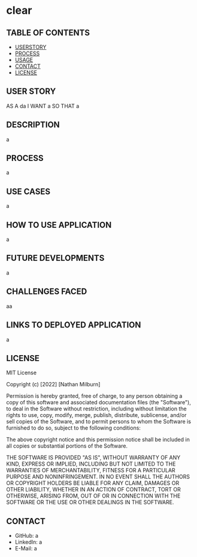 # clear
## TABLE OF CONTENTS
- [USERSTORY](#userStory)
- [PROCESS](#process)
- [USAGE](#usage)
- [CONTACT](#contact)
- [LICENSE](#license)

## USER STORY
AS A da
I WANT a
SO THAT a

## DESCRIPTION
a

## PROCESS
a
    
## USE CASES
a
    
## HOW TO USE APPLICATION
a
    
## FUTURE DEVELOPMENTS
a
    
## CHALLENGES FACED
aa
    
## LINKS TO DEPLOYED APPLICATION
a

## LICENSE
MIT License

Copyright (c) [2022] [Nathan Milburn]

Permission is hereby granted, free of charge, to any person obtaining a copy
of this software and associated documentation files (the "Software"), to deal
in the Software without restriction, including without limitation the rights
to use, copy, modify, merge, publish, distribute, sublicense, and/or sell
copies of the Software, and to permit persons to whom the Software is
furnished to do so, subject to the following conditions:

The above copyright notice and this permission notice shall be included in all
copies or substantial portions of the Software.

THE SOFTWARE IS PROVIDED "AS IS", WITHOUT WARRANTY OF ANY KIND, EXPRESS OR
IMPLIED, INCLUDING BUT NOT LIMITED TO THE WARRANTIES OF MERCHANTABILITY,
FITNESS FOR A PARTICULAR PURPOSE AND NONINFRINGEMENT. IN NO EVENT SHALL THE
AUTHORS OR COPYRIGHT HOLDERS BE LIABLE FOR ANY CLAIM, DAMAGES OR OTHER
LIABILITY, WHETHER IN AN ACTION OF CONTRACT, TORT OR OTHERWISE, ARISING FROM,
OUT OF OR IN CONNECTION WITH THE SOFTWARE OR THE USE OR OTHER DEALINGS IN THE
SOFTWARE.

## CONTACT
* GitHub: a
* LinkedIn: a
* E-Mail: a